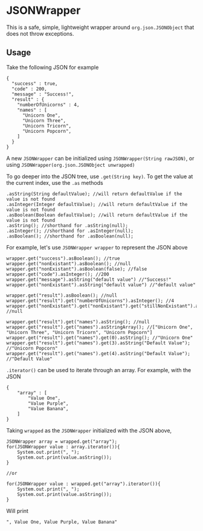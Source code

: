 # JSONWrapper

This is a safe, simple, lightweight wrapper around `org.json.JSONObject` that does not throw exceptions.

## Usage

Take the following JSON for example

    {
      "success" : true,
      "code" : 200,
      "message" : "Success!",
      "result" : {
        "numberOfUnicorns" : 4,
        "names" : [
          "Unicorn One",
          "Unicorn Three",
          "Unicorn Tricorn",
          "Unicorn Popcorn",
        ]
      }
    }
    
A new `JSONWrapper` can be initialized using `JSONWrapper(String rawJSON)`, or using `JSONWrapper(org.json.JSONObject unwrapped)`

To go deeper into the JSON tree, use `.get(String key)`. To get the value at the current index, use the `.as` methods

    .asString(String defaultValue); //will return defaultValue if the value is not found
    .asInteger(Integer defaultValue); //will return defaultValue if the value is not found
    .asBoolean(Boolean defaultValue); //will return defaultValue if the value is not found
    .asString(); //shorthand for .asString(null);
    .asInteger(); //shorthand for .asInteger(null);
    .asBoolean(); //shorthand for .asBoolean(null);

For example, let's use `JSONWrapper wrapper` to represent the JSON above

    wrapper.get("success").asBoolean(); //true
    wrapper.get("nonExistant").asBoolean(); //null
    wrapper.get("nonExistant").asBoolean(false); //false
    wrapper.get("code").asInteger(); //200
    wrapper.get("message").asString("default value") //"Success!"
    wrapper.get("nonExistant").asString("default value") //"default value"
    
    wrapper.get("result").asBoolean(); //null
    wrapper.get("result").get("numberOfUnicorns").asInteger(); //4
    wrapper.get("nonExistant").get("nonExistant").get("stillNonExistant").asString(); //null
    
    wrapper.get("result").get("names").asString(); //null
    wrapper.get("result").get("names").asStringArray(); //["Unicorn One", "Unicorn Three", "Unicorn Tricorn", "Unicorn Popcorn"]
    wrapper.get("result").get("names").get(0).asString(); //"Unicorn One"
    wrapper.get("result").get("names").get(3).asString("Default Value"); //"Unicorn Popcorn"
    wrapper.get("result").get("names").get(4).asString("Default Value"); //"Default Value"
    
`.iterator()` can be used to iterate through an array. For example, with the JSON

    {
        "array" : [
            "Value One",
            "Value Purple",
            "Value Banana",
        ]
    }
    
Taking `wrapped` as the `JSONWrapper` initialized with the JSON above,

    JSONWrapper array = wrapped.get("array");
    for(JSONWrapper value : array.iterator()){
        System.out.print(", ");
        System.out.print(value.asString());
    }
    
    //or
    
    for(JSONWrapper value : wrapped.get("array").iterator()){
        System.out.print(", ");
        System.out.print(value.asString());
    }
    
Will print

    ", Value One, Value Purple, Value Banana"
